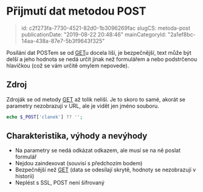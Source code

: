 Přijmutí dat metodou POST
=========================

> id: c2f273fa-7730-4521-82d0-1b3096269fac
> slugCS: metoda-post
> publicationDate: "2019-08-22 20:48:46"
> mainCategoryId: "2a1ef8bc-14aa-438a-87e7-5b3f9643f325"

Posílání dat POSTem se od <a href="/metoda-get">GET</a>u docela liší, je bezpečnější, text může být delší a jeho hodnota se nedá určit jinak než formulářem a nebo podstrčenou hlavičkou (což se vám určitě omylem nepovede).

Zdroj
--------------------------

Zdroják se od metody <a href="/metoda-get">GET</a> až tolik neliší. Je to skoro to samé, akorát se parametry nezobrazují v URL, ale je vidět jen jméno souboru.

```php
echo $_POST['clanek'] ?? '';
```

Charakteristika, výhody a nevýhody
--------------------------

- Na parametry se nedá odkázat odkazem, ale musí se na ně poslat formulář
- Nejdou zaindexovat (souvisí s předchozím  bodem)
- Bezpečnější než <a href="/metoda-get">GET</a> (data se odesílají skrytě, hodnoty se nezobrazují v historii)
- Neplést s SSL, POST není šifrovaný
